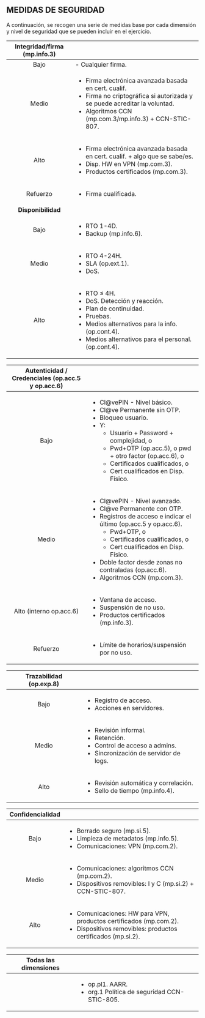 ## MEDIDAS DE SEGURIDAD	 <!-- {docsify-ignore} -->

A continuación, se recogen una serie de medidas base por cada dimensión y nivel de seguridad que se pueden incluir en el ejercicio.

| **Integridad/firma (mp.info.3)** |  |
| :-: | :- |
| Bajo | - Cualquier firma. |
| Medio | <ul><li>Firma electrónica avanzada basada en cert. cualif.</li><li>Firma no criptográfica si autorizada y se puede acreditar la voluntad.</li><li>Algoritmos CCN (mp.com.3/mp.info.3) + CCN-STIC-807.</li></ul> |
| Alto | <ul><li>Firma electrónica avanzada basada en cert. cualif. + algo que se sabe/es.</li><li>Disp. HW en VPN (mp.com.3).</li><li>Productos certificados (mp.com.3).</li></ul> |
| Refuerzo | <ul><li>Firma cualificada.</li></ul> |
| **Disponibilidad** |  |
| Bajo | <ul><li>RTO 1-4D.</li><li>Backup (mp.info.6).</li></ul> |
| Medio | <ul><li>RTO 4-24H.</li><li>SLA (op.ext.1).</li><li>DoS.</li></ul> |
| Alto | <ul><li>RTO ≤ 4H.</li><li>DoS. Detección y reacción.</li><li>Plan de continuidad.</li><li>Pruebas.</li><li>Medios alternativos para la info. (op.cont.4).</li><li>Medios alternativos para el personal. (op.cont.4).</li></ul> |

| **Autenticidad / Credenciales (op.acc.5 y op.acc.6)** |  |
| :-: | :- |
| Bajo | <ul><li>Cl@vePIN - Nivel básico.</li><li>Cl@ve Permanente sin OTP.</li><li>Bloqueo usuario.</li><li>Y:<ul><li>Usuario + Password + complejidad, o</li><li>Pwd+OTP (op.acc.5), o pwd + otro factor (op.acc.6), o</li><li>Certificados cualificados, o</li><li>Cert cualificados en Disp. Físico.</li></ul></li> |
| Medio | <ul><li>Cl@vePIN - Nivel avanzado.</li><li>Cl@ve Permanente con OTP.</li><li>Registros de acceso e indicar el último (op.acc.5 y op.acc.6).<ul><li>Pwd+OTP, o</li><li>Certificados cualificados, o</li><li>Cert cualificados en Disp. Físico.</li></ul><li>Doble factor desde zonas no contraladas (op.acc.6).</li><li>Algoritmos CCN (mp.com.3).</li></ul> |
| Alto (interno op.acc.6) | <ul><li>Ventana de acceso.</li><li>Suspensión de no uso.</li><li>Productos certificados (mp.info.3).</li></ul> |
| Refuerzo | <ul><li>Límite de horarios/suspensión por no uso.</li></ul> |

| **Trazabilidad (op.exp.8)** |  |
| :-: | :- |
| Bajo | <ul><li>Registro de acceso.</li><li>Acciones en servidores.</li></ul> |
| Medio | <ul><li>Revisión informal.</li><li>Retención.</li><li>Control de acceso a admins.</li><li>Sincronización de servidor de logs.</li></ul> |
| Alto | <ul><li>Revisión automática y correlación.</li><li>Sello de tiempo (mp.info.4).</li></ul> |

| **Confidencialidad** |  |
| :-: | :- |
| Bajo | <ul><li>Borrado seguro (mp.si.5).</li><li>Limpieza de metadatos (mp.info.5).</li><li>Comunicaciones: VPN (mp.com.2).</li></ul> |
| Medio | <ul><li>Comunicaciones: algoritmos CCN (mp.com.2).</li><li>Dispositivos removibles: I y C (mp.si.2) + CCN-STIC-807.</li></ul> |
| Alto | <ul><li>Comunicaciones: HW para VPN, productos certificados (mp.com.2).</li><li>Dispositivos removibles: productos certificados (mp.si.2).</li></ul> |

| **Todas las dimensiones** |  |
| :-: | :- |
| | <ul><li>op.pl1. AARR.</li><li>org.1 Política de seguridad CCN-STIC-805.</li></ul> |
